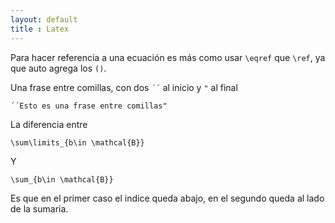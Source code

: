 ```yaml
--- 
layout: default
title : Latex
---
```

Para hacer referencia a una ecuación es más como usar `\eqref` que `\ref`, ya que auto agrega los `()`.  

Una frase entre comillas, con dos `´´` al inicio y `"` al final

	´´Esto es una frase entre comillas"

La diferencia entre

    \sum\limits_{b\in \mathcal{B}}

Y

    \sum_{b\in \mathcal{B}}

Es que en el primer caso el indice queda abajo, en el segundo queda al lado de la sumaria.
